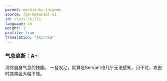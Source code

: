 ```yaml
---
parent: mochizuki-chiyome
source: fgo-material-vi
id: class-skills
language: zh
weight: 1
profile: true
translation: "Akiraka"
---
```


### 气息遮断：A+

消除自身气息的技能。
一旦发动，就算是Servant也几乎无法感知。只不过，攻击时效果会大幅下降。
